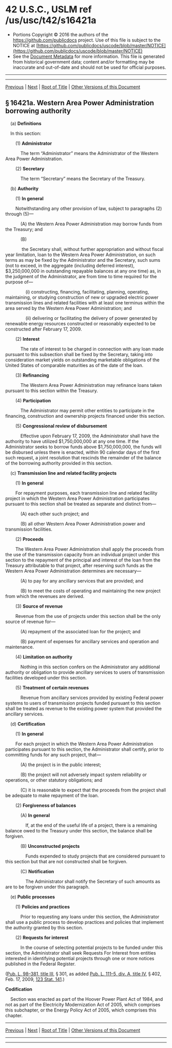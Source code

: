 ---
---

# 42 U.S.C., USLM ref /us/usc/t42/s16421a

* Portions Copyright © 2016 the authors of the https://github.com/publicdocs project.
  Use of this file is subject to the NOTICE at [https://github.com/publicdocs/uscode/blob/master/NOTICE](https://github.com/publicdocs/uscode/blob/master/NOTICE)
* See the [Document Metadata](././../../../../../..//README.md) for more information.
  This file is generated from historical government data; content and/or formatting may be inaccurate and out-of-date and should not be used for official purposes.

----------
----------

[Previous](./../../../../../..//us/usc/t42/ch149/schXII/ptA/m__us_usc_t42_s16421.md) | [Next](./../../../../../..//us/usc/t42/ch149/schXII/ptA/m__us_usc_t42_s16422.md) | [Root of Title](./../../../../../../) | [Other Versions of this Document](https://publicdocs.github.io/go/links?ns=uslm&ref=%2Fus%2Fusc%2Ft42%2Fs16421a)

## § 16421a. Western Area Power Administration borrowing authority

    (a) __Definitions__ 

    In this section:

        (1) __Administrator__ 

            The term “Administrator” means the Administrator of the Western Area Power Administration.

        (2) __Secretary__ 

            The term “Secretary” means the Secretary of the Treasury.

    (b) __Authority__ 

        (1) __In general__ 

        Notwithstanding any other provision of law, subject to paragraphs (2) through (5)—

            (A) the Western Area Power Administration may borrow funds from the Treasury; and

            (B)

             the Secretary shall, without further appropriation and without fiscal year limitation, loan to the Western Area Power Administration, on such terms as may be fixed by the Administrator and the Secretary, such sums (not to exceed, in the aggregate (including deferred interest), $3,250,000,000 in outstanding repayable balances at any one time) as, in the judgment of the Administrator, are from time to time required for the purpose of—

                (i) constructing, financing, facilitating, planning, operating, maintaining, or studying construction of new or upgraded electric power transmission lines and related facilities with at least one terminus within the area served by the Western Area Power Administration; and

                (ii) delivering or facilitating the delivery of power generated by renewable energy resources constructed or reasonably expected to be constructed after February 17, 2009.

        (2) __Interest__ 

            The rate of interest to be charged in connection with any loan made pursuant to this subsection shall be fixed by the Secretary, taking into consideration market yields on outstanding marketable obligations of the United States of comparable maturities as of the date of the loan.

        (3) __Refinancing__ 

            The Western Area Power Administration may refinance loans taken pursuant to this section within the Treasury.

        (4) __Participation__ 

            The Administrator may permit other entities to participate in the financing, construction and ownership projects financed under this section.

        (5) __Congressional review of disbursement__ 

            Effective upon February 17, 2009, the Administrator shall have the authority to have utilized $1,750,000,000 at any one time. If the Administrator seeks to borrow funds above $1,750,000,000, the funds will be disbursed unless there is enacted, within 90 calendar days of the first such request, a joint resolution that rescinds the remainder of the balance of the borrowing authority provided in this section.

    (c) __Transmission line and related facility projects__ 

        (1) __In general__ 

        For repayment purposes, each transmission line and related facility project in which the Western Area Power Administration participates pursuant to this section shall be treated as separate and distinct from—

            (A) each other such project; and

            (B) all other Western Area Power Administration power and transmission facilities.

        (2) __Proceeds__ 

        The Western Area Power Administration shall apply the proceeds from the use of the transmission capacity from an individual project under this section to the repayment of the principal and interest of the loan from the Treasury attributable to that project, after reserving such funds as the Western Area Power Administration determines are necessary—

            (A) to pay for any ancillary services that are provided; and

            (B) to meet the costs of operating and maintaining the new project from which the revenues are derived.

        (3) __Source of revenue__ 

        Revenue from the use of projects under this section shall be the only source of revenue for—

            (A) repayment of the associated loan for the project; and

            (B) payment of expenses for ancillary services and operation and maintenance.

        (4) __Limitation on authority__ 

            Nothing in this section confers on the Administrator any additional authority or obligation to provide ancillary services to users of transmission facilities developed under this section.

        (5) __Treatment of certain revenues__ 

            Revenue from ancillary services provided by existing Federal power systems to users of transmission projects funded pursuant to this section shall be treated as revenue to the existing power system that provided the ancillary services.

    (d) __Certification__ 

        (1) __In general__ 

        For each project in which the Western Area Power Administration participates pursuant to this section, the Administrator shall certify, prior to committing funds for any such project, that—

            (A) the project is in the public interest;

            (B) the project will not adversely impact system reliability or operations, or other statutory obligations; and

            (C) it is reasonable to expect that the proceeds from the project shall be adequate to make repayment of the loan.

        (2) __Forgiveness of balances__ 

            (A) __In general__ 

                If, at the end of the useful life of a project, there is a remaining balance owed to the Treasury under this section, the balance shall be forgiven.

            (B) __Unconstructed projects__ 

                Funds expended to study projects that are considered pursuant to this section but that are not constructed shall be forgiven.

            (C) __Notification__ 

                The Administrator shall notify the Secretary of such amounts as are to be forgiven under this paragraph.

    (e) __Public processes__ 

        (1) __Policies and practices__ 

            Prior to requesting any loans under this section, the Administrator shall use a public process to develop practices and policies that implement the authority granted by this section.

        (2) __Requests for interest__ 

            In the course of selecting potential projects to be funded under this section, the Administrator shall seek Requests For Interest from entities interested in identifying potential projects through one or more notices published in the Federal Register.

([Pub. L. 98–381, title III][/us/pl/98/381/tIII], § 301, as added [Pub. L. 111–5, div. A, title IV][/us/pl/111/5/dA/tIV], § 402, Feb. 17, 2009, [123 Stat. 141][/us/stat/123/141].)

 __Codification__ 

    Section was enacted as part of the Hoover Power Plant Act of 1984, and not as part of the Electricity Modernization Act of 2005, which comprises this subchapter, or the Energy Policy Act of 2005, which comprises this chapter.

----------

[Previous](./../../../../../..//us/usc/t42/ch149/schXII/ptA/m__us_usc_t42_s16421.md) | [Next](./../../../../../..//us/usc/t42/ch149/schXII/ptA/m__us_usc_t42_s16422.md) | [Root of Title](./../../../../../../) | [Other Versions of this Document](https://publicdocs.github.io/go/links?ns=uslm&ref=%2Fus%2Fusc%2Ft42%2Fs16421a)

----------
----------

[/us/pl/98/381/tIII]: https://publicdocs.github.io/go/links?ns=uslm&ref=%2Fus%2Fpl%2F98%2F381%2FtIII
[/us/pl/111/5/dA/tIV]: https://publicdocs.github.io/go/links?ns=uslm&ref=%2Fus%2Fpl%2F111%2F5%2FdA%2FtIV
[/us/stat/123/141]: https://publicdocs.github.io/go/links?ns=uslm&ref=%2Fus%2Fstat%2F123%2F141


